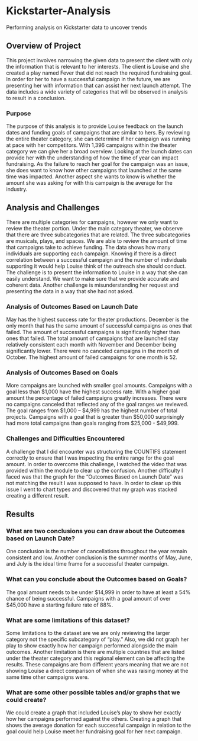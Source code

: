 # Kickstarter-Analysis
Performing analysis on Kickstarter data to uncover trends
## Overview of Project
This project involves narrowing the given data to present the client with only the information that is relevant to her interests.  The client is Louise and she created a play named Fever that did not reach the required fundraising goal.  In order for her to have a successful campaign in the future, we are presenting her with information that can assist her next launch attempt.  The data includes a wide variety of categories that will be observed in analysis to result in a conclusion.    
### Purpose
The purpose of this analysis is to provide Louise feedback on the launch dates and funding goals of campaigns that are similar to hers.  By reviewing the entire theater category, she can determine if her campaign was running at pace with her competitors.  With 1,396 campaigns within the theater category we can give her a broad overview.  Looking at the launch dates can provide her with the understanding of how the time of year can impact fundraising.  As the failure to reach her goal for the campaign was an issue, she does want to know how other campaigns that launched at the same time was impacted.  Another aspect she wants to know is whether the amount she was asking for with this campaign is the average for the industry.    
## Analysis and Challenges
There are multiple categories for campaigns, however we only want to review the theater portion.  Under the main category theater, we observe that there are three subcategories that are related.  The three subcategories are musicals, plays, and spaces.  We are able to review the amount of time that campaigns take to achieve funding.  The data shows how many individuals are supporting each campaign.  Knowing if there is a direct correlation between a successful campaign and the number of individuals supporting it would help Louise think of the outreach she should conduct.         
The challenge is to present the information to Louise in a way that she can easily understand.  We want to make sure that we provide accurate and coherent data.  Another challenge is misunderstanding her request and presenting the data in a way that she had not asked. 
### Analysis of Outcomes Based on Launch Date
May has the highest success rate for theater productions.  December is the only month that has the same amount of successful campaigns as ones that failed.  The amount of successful campaigns is significantly higher than ones that failed.  The total amount of campaigns that are launched stay relatively consistent each month with November and December being significantly lower. There were no canceled campaigns in the month of October.  The highest amount of failed campaigns for one month is 52. 
### Analysis of Outcomes Based on Goals
More campaigns are launched with smaller goal amounts.  Campaigns with a goal less than $1,000 have the highest success rate.  With a higher goal amount the percentage of failed campaigns greatly increases.  There were no campaigns canceled that reflected any of the goal ranges we reviewed.  The goal ranges from $1,000 – $4,999 has the highest number of total projects.  Campaigns with a goal that is greater than $50,000 surprisingly had more total campaigns than goals ranging from $25,000 - $49,999.   
### Challenges and Difficulties Encountered
A challenge that I did encounter was structuring the COUNTIFS statement correctly to ensure that I was inspecting the entire range for the goal amount.  In order to overcome this challenge, I watched the video that was provided within the module to clear up the confusion.  Another difficulty I faced was that the graph for the “Outcomes Based on Launch Date” was not matching the result I was supposed to have.  In order to clear up this issue I went to chart types and discovered that my graph was stacked creating a different result.    
## Results
### What are two conclusions you can draw about the Outcomes based on Launch Date?
One conclusion is the number of cancellations throughout the year remain consistent and low.  Another conclusion is the summer months of May, June, and July is the ideal time frame for a successful theater campaign.   
### What can you conclude about the Outcomes based on Goals?
The goal amount needs to be under $14,999 in order to have at least a 54% chance of being successful.  Campaigns with a goal amount of over $45,000 have a starting failure rate of 88%. 
### What are some limitations of this dataset?
Some limitations to the dataset are we are only reviewing the larger category not the specific subcategory of “play.”  Also, we did not graph her play to show exactly how her campaign performed alongside the main outcomes.  Another limitation is there are multiple countries that are listed under the theater category and this regional element can be affecting the results.  These campaigns are from different years meaning that we are not showing Louise a direct comparison of when she was raising money at the same time other campaigns were.   
### What are some other possible tables and/or graphs that we could create?
We could create a graph that included Louise’s play to show her exactly how her campaigns performed against the others.  Creating a graph that shows the average donation for each successful campaign in relation to the goal could help Louise meet her fundraising goal for her next campaign.  
